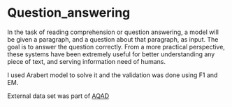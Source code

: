 # Question_answering

In the task of reading comprehension or question answering, a model will be given a
paragraph, and a question about that paragraph, as input. The goal is to answer the question
correctly. From a more practical perspective, these systems have been extremely useful for
better understanding any piece of text, and serving information need of humans.

I used Arabert model to solve it and the validation was done using F1 and EM.

External data set was part of [AQAD](https://github.com/adelmeleka/AQAD) 
